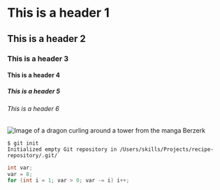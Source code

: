 # This is a header 1
## This is a header 2
### This is a header 3
#### This is a header 4
##### This is a header 5
###### This is a header 6

![Image of a dragon curling around a tower from the manga Berzerk](https://i.pinimg.com/originals/e5/cb/cd/e5cbcd05f87147c1afbe3483566e46ee.jpg)

```
$ git init
Initialized empty Git repository in /Users/skills/Projects/recipe-repository/.git/
```

``` c++
int var;
var = 8;
for (int i = 1; var > 0; var -= i) i++;
```
